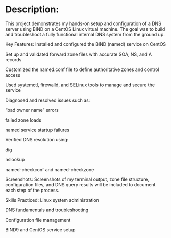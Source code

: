 #  Description:
This project demonstrates my hands-on setup and configuration of a DNS server using BIND on a CentOS Linux virtual machine. The goal was to build and troubleshoot a fully functional internal DNS system from the ground up.


Key Features:
Installed and configured the BIND (named) service on CentOS

Set up and validated forward zone files with accurate SOA, NS, and A records

Customized the named.conf file to define authoritative zones and control access

Used systemctl, firewalld, and SELinux tools to manage and secure the service

Diagnosed and resolved issues such as:

“bad owner name” errors

failed zone loads

named service startup failures

Verified DNS resolution using:

dig

nslookup

named-checkconf and named-checkzone



Screenshots:
Screenshots of my terminal output, zone file structure, configuration files, and DNS query results will be included to document each step of the process.



Skills Practiced:
Linux system administration

DNS fundamentals and troubleshooting

Configuration file management

BIND9 and CentOS service setup

